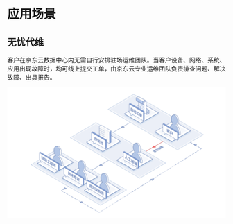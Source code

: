 # 应用场景
## 无忧代维
客户在京东云数据中心内无需自行安排驻场运维团队。当客户设备、网络、系统、应用出现故障时，均可线上提交工单，由京东云专业运维团队负责排查问题、解决故障、出具报告。

![无忧代维](../../../../image/AIDC/IDC-Local-Technical-Support/IDC-Local-Technical-Support.png)

